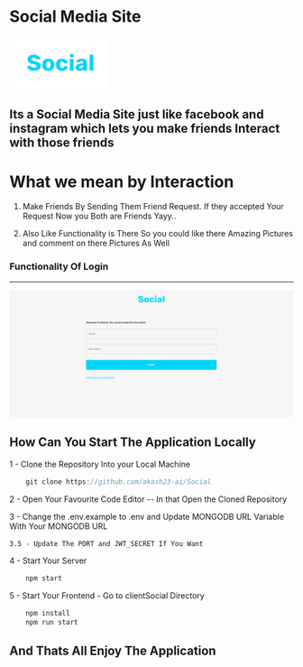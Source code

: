 <h1> Social Media Site </h1>

![picture alt](./clientSocial/src/assets/Social.png "Title is optional")




## Its a Social Media Site just like facebook and instagram which lets you make friends Interact with those friends 

# What we mean by Interaction

 1. Make Friends By Sending Them Friend Request. If they accepted Your Request Now you Both are Friends Yayy..

 2. Also Like Functionality is There So you could like there Amazing Pictures and comment on there Pictures As Well


 ### Functionality Of Login
 -------------------------------------------------------------------------

 ![picture alt](./clientSocial//src/assets/SocialLogin.png)
        

## How Can You Start The Application Locally

1 - Clone the Repository Into your Local Machine

``` javascript
    git clone https://github.com/akash23-ai/Social
```

2 - Open Your Favourite Code Editor -- In that Open the Cloned Repository

3 - Change the .env.example to .env and Update MONGODB URL Variable With Your MONGODB URL

    3.5 - Update The PORT and JWT_SECRET If You Want

4 - Start Your Server
``` javascript
    npm start
```

5 - Start Your Frontend - Go to clientSocial Directory
```javascript
    npm install
    npm run start
```


## And Thats All Enjoy The Application


